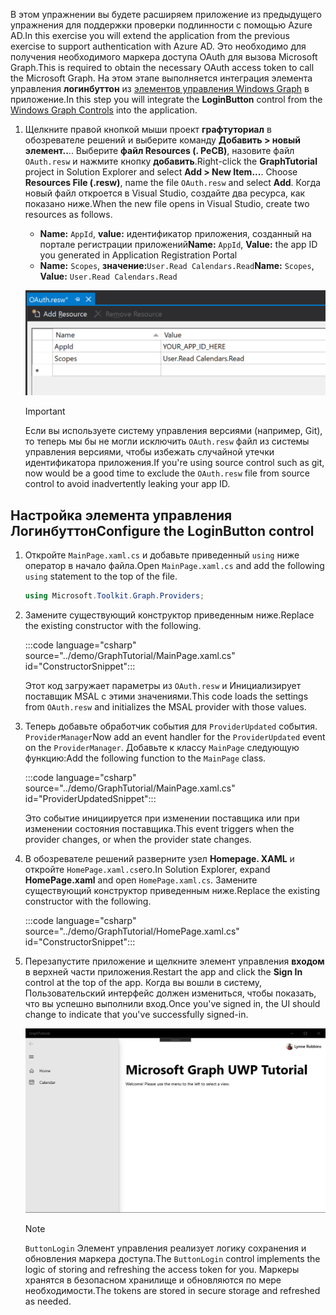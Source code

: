 <!-- markdownlint-disable MD002 MD041 -->

<span data-ttu-id="fd897-101">В этом упражнении вы будете расширяем приложение из предыдущего упражнения для поддержки проверки подлинности с помощью Azure AD.</span><span class="sxs-lookup"><span data-stu-id="fd897-101">In this exercise you will extend the application from the previous exercise to support authentication with Azure AD.</span></span> <span data-ttu-id="fd897-102">Это необходимо для получения необходимого маркера доступа OAuth для вызова Microsoft Graph.</span><span class="sxs-lookup"><span data-stu-id="fd897-102">This is required to obtain the necessary OAuth access token to call the Microsoft Graph.</span></span> <span data-ttu-id="fd897-103">На этом этапе выполняется интеграция элемента управления **логинбуттон** из [элементов управления Windows Graph](https://github.com/windows-toolkit/Graph-Controls) в приложение.</span><span class="sxs-lookup"><span data-stu-id="fd897-103">In this step you will integrate the **LoginButton** control from the [Windows Graph Controls](https://github.com/windows-toolkit/Graph-Controls) into the application.</span></span>

1. <span data-ttu-id="fd897-104">Щелкните правой кнопкой мыши проект **графтуториал** в обозревателе решений и выберите команду **Добавить > новый элемент..**.. Выберите **файл Resources (. РеСВ)**, назовите файл `OAuth.resw` и нажмите кнопку **добавить**.</span><span class="sxs-lookup"><span data-stu-id="fd897-104">Right-click the **GraphTutorial** project in Solution Explorer and select **Add > New Item...**. Choose **Resources File (.resw)**, name the file `OAuth.resw` and select **Add**.</span></span> <span data-ttu-id="fd897-105">Когда новый файл откроется в Visual Studio, создайте два ресурса, как показано ниже.</span><span class="sxs-lookup"><span data-stu-id="fd897-105">When the new file opens in Visual Studio, create two resources as follows.</span></span>

    - <span data-ttu-id="fd897-106">**Name:** `AppId`, **value:** идентификатор приложения, созданный на портале регистрации приложений</span><span class="sxs-lookup"><span data-stu-id="fd897-106">**Name:** `AppId`, **Value:** the app ID you generated in Application Registration Portal</span></span>
    - <span data-ttu-id="fd897-107">**Name:** `Scopes`, **значение:**`User.Read Calendars.Read`</span><span class="sxs-lookup"><span data-stu-id="fd897-107">**Name:** `Scopes`, **Value:** `User.Read Calendars.Read`</span></span>

    ![Снимок экрана: файл OAuth. РеСВ в редакторе Visual Studio](./images/edit-resources-01.png)

    > [!IMPORTANT]
    > <span data-ttu-id="fd897-109">Если вы используете систему управления версиями (например, Git), то теперь мы бы не могли исключить `OAuth.resw` файл из системы управления версиями, чтобы избежать случайной утечки идентификатора приложения.</span><span class="sxs-lookup"><span data-stu-id="fd897-109">If you're using source control such as git, now would be a good time to exclude the `OAuth.resw` file from source control to avoid inadvertently leaking your app ID.</span></span>

## <a name="configure-the-loginbutton-control"></a><span data-ttu-id="fd897-110">Настройка элемента управления Логинбуттон</span><span class="sxs-lookup"><span data-stu-id="fd897-110">Configure the LoginButton control</span></span>

1. <span data-ttu-id="fd897-111">Откройте `MainPage.xaml.cs` и добавьте приведенный `using` ниже оператор в начало файла.</span><span class="sxs-lookup"><span data-stu-id="fd897-111">Open `MainPage.xaml.cs` and add the following `using` statement to the top of the file.</span></span>

    ```csharp
    using Microsoft.Toolkit.Graph.Providers;
    ```

1. <span data-ttu-id="fd897-112">Замените существующий конструктор приведенным ниже.</span><span class="sxs-lookup"><span data-stu-id="fd897-112">Replace the existing constructor with the following.</span></span>

    :::code language="csharp" source="../demo/GraphTutorial/MainPage.xaml.cs" id="ConstructorSnippet":::

    <span data-ttu-id="fd897-113">Этот код загружает параметры из `OAuth.resw` и Инициализирует поставщик MSAL с этими значениями.</span><span class="sxs-lookup"><span data-stu-id="fd897-113">This code loads the settings from `OAuth.resw` and initializes the MSAL provider with those values.</span></span>

1. <span data-ttu-id="fd897-114">Теперь добавьте обработчик события для `ProviderUpdated` события. `ProviderManager`</span><span class="sxs-lookup"><span data-stu-id="fd897-114">Now add an event handler for the `ProviderUpdated` event on the `ProviderManager`.</span></span> <span data-ttu-id="fd897-115">Добавьте к классу `MainPage` следующую функцию:</span><span class="sxs-lookup"><span data-stu-id="fd897-115">Add the following function to the `MainPage` class.</span></span>

    :::code language="csharp" source="../demo/GraphTutorial/MainPage.xaml.cs" id="ProviderUpdatedSnippet":::

    <span data-ttu-id="fd897-116">Это событие инициируется при изменении поставщика или при изменении состояния поставщика.</span><span class="sxs-lookup"><span data-stu-id="fd897-116">This event triggers when the provider changes, or when the provider state changes.</span></span>

1. <span data-ttu-id="fd897-117">В обозревателе решений разверните узел **Homepage. XAML** и откройте `HomePage.xaml.cs`его.</span><span class="sxs-lookup"><span data-stu-id="fd897-117">In Solution Explorer, expand **HomePage.xaml** and open `HomePage.xaml.cs`.</span></span> <span data-ttu-id="fd897-118">Замените существующий конструктор приведенным ниже.</span><span class="sxs-lookup"><span data-stu-id="fd897-118">Replace the existing constructor with the following.</span></span>

    :::code language="csharp" source="../demo/GraphTutorial/HomePage.xaml.cs" id="ConstructorSnippet":::

1. <span data-ttu-id="fd897-119">Перезапустите приложение и щелкните элемент управления **входом** в верхней части приложения.</span><span class="sxs-lookup"><span data-stu-id="fd897-119">Restart the app and click the **Sign In** control at the top of the app.</span></span> <span data-ttu-id="fd897-120">Когда вы вошли в систему, Пользовательский интерфейс должен измениться, чтобы показать, что вы успешно выполнили вход.</span><span class="sxs-lookup"><span data-stu-id="fd897-120">Once you've signed in, the UI should change to indicate that you've successfully signed-in.</span></span>

    ![Снимок экрана приложения после входа](./images/add-aad-auth-01.png)

    > [!NOTE]
    > <span data-ttu-id="fd897-122">`ButtonLogin` Элемент управления реализует логику сохранения и обновления маркера доступа.</span><span class="sxs-lookup"><span data-stu-id="fd897-122">The `ButtonLogin` control implements the logic of storing and refreshing the access token for you.</span></span> <span data-ttu-id="fd897-123">Маркеры хранятся в безопасном хранилище и обновляются по мере необходимости.</span><span class="sxs-lookup"><span data-stu-id="fd897-123">The tokens are stored in secure storage and refreshed as needed.</span></span>
